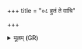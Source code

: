 +++
title = "०८ हुतं ते वाचि"

+++
<details><summary>मूलम् (GR)</summary>

हुतं ते वाचि हुतम् अस्तु चक्षुषि  
हुतं विज्ञाने हुतम् अस्तु ते बले ।  
श्रोत्रे प्राणे ते हुतं प्रजामृतत्वे ते  
हुतं कामे च हुतम् अस्तु ते ॥
</details>